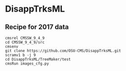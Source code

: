 # DisappTrksML

## Recipe for 2017 data

```
cmsrel CMSSW_9_4_9
cd CMSSW_9_4_9/src
cmsenv
git clone https://github.com/OSU-CMS/DisappTrksML.git
scramv1 b -j 9
cd DisappTrksML/TreeMaker/test
cmsRun images_cfg.py
```
